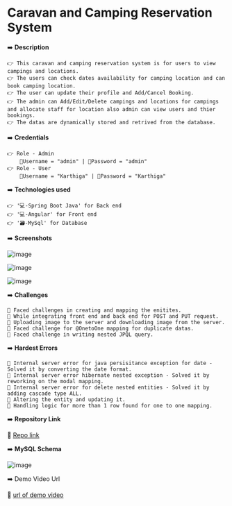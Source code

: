 # **Caravan and Camping Reservation System**


➡️ **Description**

    👉 This caravan and camping reservation system is for users to view campings and locations. 
    👉 The users can check dates availability for camping location and can book camping location.
    👉 The user can update their profile and Add/Cancel Booking.
    👉 The admin can Add/Edit/Delete campings and locations for campings and allocate staff for location also admin can view users and thier bookings.
    👉 The datas are dynamically stored and retrived from the database.
  


➡️ **Credentials**

    👉 Role - Admin
        📧Username = "admin" | 🔐Password = "admin"
    👉 Role - User
        📧Username = "Karthiga" | 🔐Password = "Karthiga"


➡️ **Technologies used**

    👉 '💻-Spring Boot Java' for Back end
    👉 '💻-Angular' for Front end 
    👉 '🗃️-MySql' for Database 


➡️ **Screenshots**

![image](https://github.com/KarthigaGurusamy/Caravan-Camping-Reservation-System/assets/145537707/05b6407b-8e2a-4da6-9a51-3346c52c39dc)

![image](https://github.com/KarthigaGurusamy/Caravan-Camping-Reservation-System/assets/145537707/9e389411-9fd4-4b75-941b-3b77b2025b11)

![image](https://github.com/KarthigaGurusamy/Caravan-Camping-Reservation-System/assets/145537707/e6d38931-46e2-44c2-8da1-96609ec66a1e)



➡️ **Challenges**

    🔴 Faced challenges in creating and mapping the enitites.
    🔴 While integrating front end and back end for POST and PUT request.
    🔴 Uploading image to the server and downloading image from the server.
    🔴 Faced challenge for @OnetoOne mapping for duplicate datas.
    🔴 Faced challenge in writing nested JPQL query.


➡️ **Hardest Errors** 

    🚩 Internal server error for java persisitance exception for date - Solved it by converting the date format.
    🚩 Internal server error hibernate nested exception - Solved it by reworking on the modal mapping.
    🚩 Internal server error for delete nested entities - Solved it by adding cascade type ALL.
    🚩 Altering the entity and updating it.
    🚩 Handling logic for more than 1 row found for one to one mapping.


➡️ **Repository Link**

🔗 [Repo link](https://github.com/KarthigaGurusamy/Caravan-Camping-Reservation-System) 


➡️ **MySQL Schema**

![image](https://github.com/KarthigaGurusamy/Caravan-Camping-Reservation-System/assets/145537707/4665601b-1cbe-45af-a2a6-178f9028e6c4)
 


➡️ Demo Video Url
  
🔗 [url of demo video](https://drive.google.com/file/d/1rLvVCXfQnxBMMVxPHV7zUvvO46Uu8abX/view?usp=sharing)
  
  
  
  

